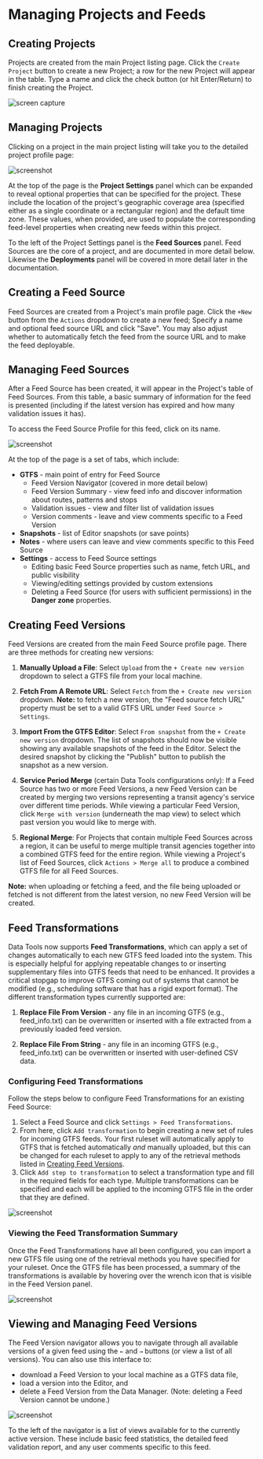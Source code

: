 # Managing Projects and Feeds

## Creating Projects

Projects are created from the main Project listing page. Click the `Create Project` button to create a new Project; a row for the new Project will appear in the table. Type a name and click the check button (or hit Enter/Return) to finish creating the Project.

![screen capture](../gif/create-project.gif)

## Managing Projects

Clicking on a project in the main project listing will take you to the detailed project profile page:

![screenshot](../gif/project-profile.gif)

At the top of the page is the **Project Settings** panel which can be expanded to reveal optional properties that can be specified for the project. These include the location of the project's geographic coverage area (specified either as a single coordinate or a rectangular region) and the default time zone. These values, when provided, are used to populate the corresponding feed-level properties when creating new feeds within this project.

To the left of the Project Settings panel is the **Feed Sources** panel. Feed Sources are the core of a project, and are documented in more detail below. Likewise the **Deployments** panel will be covered in more detail later in the documentation. 

## Creating a Feed Source

Feed Sources are created from a Project's main profile page. Click the `+New` button from the `Actions` dropdown to create a new feed; Specify a name and optional feed source URL and click "Save". You may also adjust whether to automatically fetch the feed from the source URL and to make the feed deployable. 

## Managing Feed Sources

After a Feed Source has been created, it will appear in the Project's table of Feed Sources. From this table, a basic summary of information for the feed is presented (including if the latest version has expired and how many validation issues it has).

To access the Feed Source Profile for this feed, click on its name. 

![screenshot](../gif/feed-profile.gif)

At the top of the page is a set of tabs, which include:

- **GTFS** - main point of entry for Feed Source
    - Feed Version Navigator (covered in more detail below)
    - Feed Version Summary - view feed info and discover information about routes, patterns and stops
    - Validation issues - view and filter list of validation issues
    - Version comments - leave and view comments specific to a Feed Version
- **Snapshots** - list of Editor snapshots (or save points)
- **Notes** - where users can leave and view comments specific to this Feed Source
- **Settings** - access to Feed Source settings
    - Editing basic Feed Source properties such as name, fetch URL, and public visibility
    - Viewing/editing settings provided by custom extensions
    - Deleting a Feed Source (for users with sufficient permissions) in the **Danger zone** properties.

## Creating Feed Versions

Feed Versions are created from the main Feed Source profile page. There are three methods for creating new versions:

1. **Manually Upload a File**: Select `Upload` from the `+ Create new version` dropdown to select a GTFS file from your local machine.

2. **Fetch From A Remote URL**: Select `Fetch` from the `+ Create new version` dropdown. **Note:** to fetch a new version, the "Feed source fetch URL" property must be set to a valid GTFS URL under `Feed Source > Settings`.

3. **Import From the GTFS Editor**: Select `From snapshot` from the `+ Create new version` dropdown. The list of snapshots should now be visible showing any available snapshots of the feed in the Editor. Select the desired snapshot by clicking the "Publish" button to publish the snapshot as a new version.

4. **Service Period Merge** (certain Data Tools configurations only): If a Feed Source has two or more Feed Versions, a new Feed Version can be created by merging two versions representing a transit agency's service over different time periods. While viewing a particular Feed Version, click `Merge with version` (underneath the map view) to select which past version you would like to merge with.

5. **Regional Merge**: For Projects that contain multiple Feed Sources across a region, it can be useful to merge multiple transit agencies together into a combined GTFS feed for the entire region. While viewing a Project's list of Feed Sources, click `Actions > Merge all` to produce a combined GTFS file for all Feed Sources.

**Note:** when uploading or fetching a feed, and the file being uploaded or fetched is not different from the latest version, no new Feed Version will be created.

## Feed Transformations

Data Tools now supports **Feed Transformations**, which can apply a set of changes automatically to each new GTFS feed loaded into the system. This is especially helpful for applying repeatable changes to or inserting supplementary files into GTFS feeds that need to be enhanced. It provides a critical stopgap to improve GTFS coming out of systems that cannot be modified (e.g., scheduling software that has a rigid export format). The different transformation types currently supported are:

1. **Replace File From Version** - any file in an incoming GTFS (e.g., feed_info.txt) can be overwritten or inserted with a file extracted from a previously loaded feed version.

2. **Replace File From String** - any file in an incoming GTFS (e.g., feed_info.txt) can be overwritten or inserted with user-defined CSV data.

### Configuring Feed Transformations

Follow the steps below to configure Feed Transformations for an existing Feed Source:

1. Select a Feed Source and click `Settings > Feed Transformations`.
2. From here, click `Add transformation` to begin creating a new set of rules for incoming GTFS feeds. Your first ruleset will automatically apply to GTFS that is fetched automatically *and* manually uploaded, but this can be changed for each ruleset to apply to any of the retrieval methods listed in [Creating Feed Versions](#creating-feed-versions).
3. Click `Add step to transformation` to select a transformation type and fill in the required fields for each type. Multiple transformations can be specified and each will be applied to the incoming GTFS file in the order that they are defined.

![screenshot](../img/configure-feed-transformations.png)

### Viewing the Feed Transformation Summary

Once the Feed Transformations have all been configured, you can import a new GTFS file using one of the retrieval methods you have specified for your ruleset. Once the GTFS file has been processed, a summary of the transformations is available by hovering over the wrench icon that is visible in the Feed Version panel.

![screenshot](../img/feed-transformation-summary.png)


## Viewing and Managing Feed Versions

The Feed Version navigator allows you to navigate through all available versions of a given feed using the `←` and `→` buttons (or view a list of all versions). You can also use this interface to:

- download a Feed Version to your local machine as a GTFS data file,
- load a version into the Editor, and
- delete a Feed Version from the Data Manager. (Note: deleting a Feed Version cannot be undone.)

![screenshot](../img/feed-version-navigator.png)

To the left of the navigator is a list of views available for to the currently active version. These include basic feed statistics, the detailed feed validation report, and any user comments specific to this feed.
